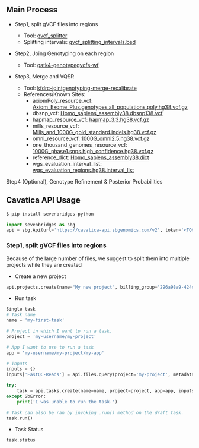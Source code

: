 ## Main Process
- Step1, split gVCF files into regions
  - Tool: [gvcf_splitter](https://cavatica.sbgenomics.com/u/yuankun/gmkf-cohort-joint-genotyping-method/apps/#yuankun/gmkf-cohort-joint-genotyping-method/gvcf_splitter)
  - Splitting intervals: [gvcf_splitting_intervals.bed](https://gist.github.com/yuankunzhu/e6d77c415c0fca78e778ac2b8f4a11c6)

- Step2, Joing Genotyping on each region
  - Tool: [gatk4-genotypegvcfs-wf](https://cavatica.sbgenomics.com/u/yuankun/gmkf-cohort-joint-genotyping-method/apps/#yuankun/gmkf-cohort-joint-genotyping-method/gatk4-genotypegvcfs-wf)

- Step3, Merge and VQSR 
  - Tool: [kfdrc-jointgenotyping-merge-recalibrate](https://cavatica.sbgenomics.com/u/yuankun/gmkf-cohort-joint-genotyping-method/apps/#yuankun/gmkf-cohort-joint-genotyping-method/kfdrc-jointgenotyping-intervals)
  - References/Known Sites:
    - axiomPoly_resource_vcf: [Axiom_Exome_Plus.genotypes.all_populations.poly.hg38.vcf.gz](https://cavatica.sbgenomics.com/u/yuankun/gmkf-cohort-joint-genotyping-method/files/624f0e5eddb7194afe396149/)
    - dbsnp_vcf: [Homo_sapiens_assembly38.dbsnp138.vcf](https://cavatica.sbgenomics.com/u/yuankun/gmkf-cohort-joint-genotyping-method/files/624f0e5eddb7194afe396148/)
    - hapmap_resource_vcf: [hapmap_3.3.hg38.vcf.gz](https://cavatica.sbgenomics.com/u/yuankun/gmkf-cohort-joint-genotyping-method/files/624f0e5eddb7194afe396146/)
    - mills_resource_vcf: [Mills_and_1000G_gold_standard.indels.hg38.vcf.gz](https://cavatica.sbgenomics.com/u/yuankun/gmkf-cohort-joint-genotyping-method/files/624f0e5eddb7194afe396147/)
    - omni_resource_vcf: [1000G_omni2.5.hg38.vcf.gz](https://cavatica.sbgenomics.com/u/yuankun/gmkf-cohort-joint-genotyping-method/files/624f0e5eddb7194afe396145/)
    - one_thousand_genomes_resource_vcf: [1000G_phase1.snps.high_confidence.hg38.vcf.gz](https://cavatica.sbgenomics.com/u/yuankun/gmkf-cohort-joint-genotyping-method/files/624f0e5eddb7194afe396144/)
    - reference_dict: [Homo_sapiens_assembly38.dict](https://cavatica.sbgenomics.com/u/yuankun/gmkf-cohort-joint-genotyping-method/files/624f0e5eddb7194afe39614a/)
    - wgs_evaluation_interval_list: [wgs_evaluation_regions.hg38.interval_list](https://cavatica.sbgenomics.com/u/yuankun/gmkf-cohort-joint-genotyping-method/files/624f0e5eddb7194afe396143/)

Step4 (Optional), Genotype Refinement & Posterior Probabilities

## Cavatica API Usage
```bash
$ pip install sevenbridges-python
```

```python
import sevenbridges as sbg
api = sbg.Api(url='https://cavatica-api.sbgenomics.com/v2', token='<TOKEN_HERE>')
```

### Step1, split gVCF files into regions
Because of the large number of files, we suggest to split them into multiple projects while they are created

- Create a new project
```python
api.projects.create(name="My new project", billing_group='296a98a9-424c-43f3-aec5-306e0e41c799')
```

- Run task
```python
Single task
# Task name
name = 'my-first-task'

# Project in which I want to run a task.
project = 'my-username/my-project'

# App I want to use to run a task
app = 'my-username/my-project/my-app'

# Inputs
inputs = {}
inputs['FastQC-Reads'] = api.files.query(project='my-project', metadata={'sample': 'some-sample'})

try:
    task = api.tasks.create(name=name, project=project, app=app, inputs=inputs, run=True)
except SbError:
    print('I was unable to run the task.')

# Task can also be ran by invoking .run() method on the draft task.
task.run()
```

- Task Status
```python
task.status
```